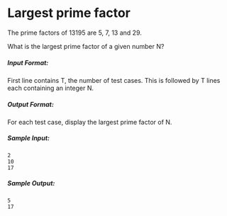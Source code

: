 Largest prime factor
======
The prime factors of 13195 are 5, 7, 13 and 29.

What is the largest prime factor of a given number N?

##### Input Format:
First line contains T, the number of test cases. This is followed by T lines
each containing an integer N.

##### Output Format:
For each test case, display the largest prime factor of N.

##### Sample Input:
```
2
10
17
```

##### Sample Output:
```
5
17
```
